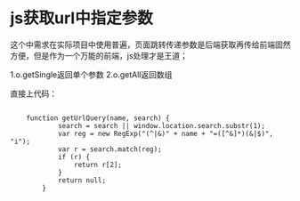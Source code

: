 # js获取url中指定参数
这个中需求在实际项目中使用普遍，页面跳转传递参数是后端获取再传给前端固然方便，但是作为一个万能的前端，js处理才是王道；

1.o.getSingle返回单个参数
2.o.getAll返回数组

直接上代码：

```

	function getUrlQuery(name, search) {
            search = search || window.location.search.substr(1);
            var reg = new RegExp("(^|&)" + name + "=([^&]*)(&|$)", "i");
            var r = search.match(reg);
            if (r) {
                return r[2];
            }
            return null;
        }   
         
```